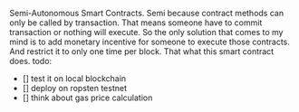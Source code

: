 Semi-Autonomous Smart Contracts.
Semi because contract methods can only be called by transaction. That means someone have to commit transaction or nothing will execute. So the only solution that comes to my mind is to add monetary incentive for someone to execute those contracts. And restrict it to only one time per block. That what this smart contract does.
todo:
- [] test it on local blockchain
- [] deploy on ropsten testnet
- [] think about gas price calculation
